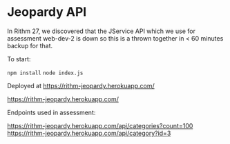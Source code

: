 # Jeopardy API

In Rithm 27, we discovered that the JService API which we use for assessment
web-dev-2 is down so this is a thrown together in < 60 minutes backup for that.

To start:

`npm install`
`node index.js`

Deployed at https://rithm-jeopardy.herokuapp.com/

https://rithm-jeopardy.herokuapp.com/

Endpoints used in assessment:

https://rithm-jeopardy.herokuapp.com/api/categories?count=100
https://rithm-jeopardy.herokuapp.com/api/category?id=3